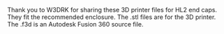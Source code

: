 
Thank you to W3DRK for sharing these 3D printer files for HL2 end caps. They fit the recommended enclosure. The .stl files are for the 3D printer. The .f3d is an Autodesk Fusion 360 source file.

